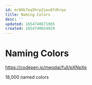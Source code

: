 ```yaml
---
id: mr80k7eq5hrp3jex8fdhrpo
title: Naming Colors
desc: ''
updated: 1654740671965
created: 1654740654929
---
```


# Naming Colors

https://codepen.io/meodai/full/pXNpXe

18,000 named colors
